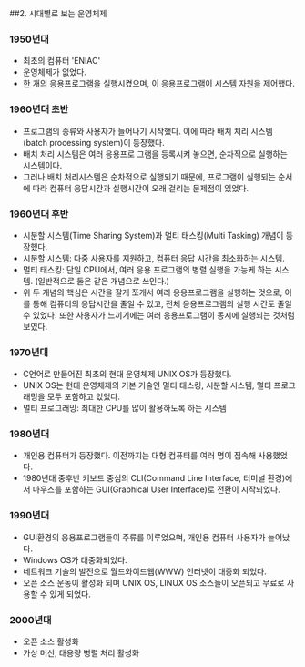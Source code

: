 ##2. 시대별로 보는 운영체제
### 1950년대
- 최초의 컴퓨터 'ENIAC'
- 운영체제가 없었다.
- 한 개의 응용프로그램을 실행시켰으며, 이 응용프로그램이 시스템 자원을 제어했다.
### 1960년대 초반
- 프로그램의 종류와 사용자가 늘어나기 시작했다. 이에 따라 배치 처리 시스템(batch processing system)이 등장했다.
- 배치 처리 시스템은 여러 응용프로 그램을 등록시켜 놓으면, 순차적으로 실행하는 시스템이다.
- 그러나 배치 처리시스템은 순차적으로 실행되기 때문에, 프로그램이 실행되는 순서에 따라 컴퓨터 응답시간과 실행시간이 오래 걸리는 문제점이 있었다.
### 1960년대 후반
- 시분할 시스템(Time Sharing System)과 멀티 태스킹(Multi Tasking) 개념이 등장했다.
- 시분할 시스템: 다중 사용자를 지원하고, 컴퓨터 응답 시간을 최소화하는 시스템.
- 멀티 태스킹: 단일 CPU에서, 여러 응용 프로그램의 병렬 실행을 가능케 하는 시스템. (일반적으로 둘은 같은 개념으로 쓰인다.)
- 위 두 개념의 핵심은 시간을 잘게 쪼개서 여러 응용프로그램을 실행하는 것으로, 이를 통해 컴퓨터의 응답시간을 줄일 수 있고, 전체 응용프로그램의 실행 시간도 줄일 수 있었다. 또한 사용자가 느끼기에는 여러 응용프로그램이 동시에 실행되는 것처럼 보였다.
### 1970년대
- C언어로 만들어진 최초의 현대 운영체제 UNIX OS가 등장했다.
- UNIX OS는 현대 운영체제의 기본 기술인 멀티 태스킹, 시분할 시스템, 멀티 프로그래밍을 모두 포함하고 있었다.
- 멀티 프로그래밍: 최대한 CPU를 많이 활용하도록 하는 시스템
### 1980년대
- 개인용 컴퓨터가 등장했다. 이전까지는 대형 컴퓨터를 여러 명이 접속해 사용했었다.
- 1980년대 중후반 키보드 중심의 CLI(Command Line Interface, 터미널 환경)에서 마우스를 포함하는 GUI(Graphical User Interface)로 전환이 시작되었다.
### 1990년대
- GUI환경의 응용프로그램들이 주류를 이루었으며, 개인용 컴퓨터 사용자가 늘어났다.
- Windows OS가 대중화되었다.
- 네트워크 기술의 발전으로 월드와이드웹(WWW) 인터넷이 대중화 되었다.
- 오픈 소스 운동이 활성화 되며 UNIX OS, LINUX OS 소스들이 오픈되고 무료로 사용할 수 있게 되었다.
### 2000년대
- 오픈 소스 활성화
- 가상 머신, 대용량 병렬 처리 활성화